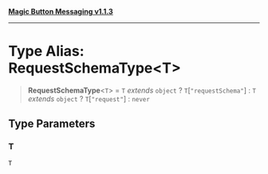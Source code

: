 [**Magic Button Messaging v1.1.3**](../README.md)

***

# Type Alias: RequestSchemaType\<T\>

> **RequestSchemaType**\<`T`\> = `T` *extends* `object` ? `T`\[`"requestSchema"`\] : `T` *extends* `object` ? `T`\[`"request"`\] : `never`

## Type Parameters

### T

`T`
